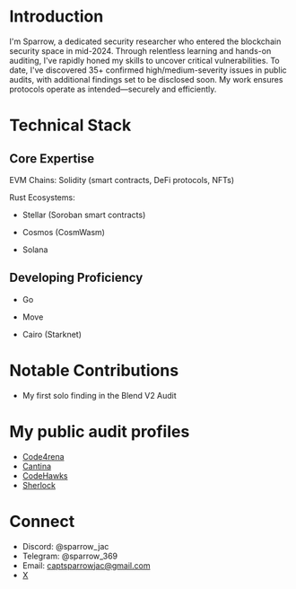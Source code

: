 # Introduction
I'm Sparrow, a dedicated security researcher who entered the blockchain security space in mid-2024. Through relentless learning and hands-on auditing, I've rapidly honed my skills to uncover critical vulnerabilities. To date, I've discovered 35+ confirmed high/medium-severity issues in public audits, with additional findings set to be disclosed soon. My work ensures protocols operate as intended—securely and efficiently.

# Technical Stack
## Core Expertise
EVM Chains: Solidity (smart contracts, DeFi protocols, NFTs)

Rust Ecosystems:

- Stellar (Soroban smart contracts)

- Cosmos (CosmWasm)

- Solana

## Developing Proficiency
- Go 

- Move 

- Cairo (Starknet)

# Notable Contributions
- My first solo finding in the Blend V2 Audit

# My public audit profiles
- [Code4rena](https://code4rena.com/@Sparrow)
- [Cantina](https://cantina.xyz/u/Sparrow)
- [CodeHawks](https://profiles.cyfrin.io/u/sparrow)
- [Sherlock](https://audits.sherlock.xyz/watson/Sparrow_Jac)

# Connect
- Discord: @sparrow_jac
- Telegram: @sparrow_369
- Email: captsparrowjac@gmail.com
- [X](https://x.com/captsparrowjac)

